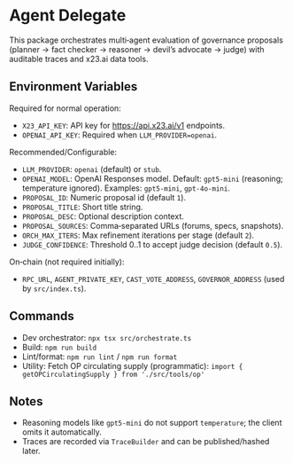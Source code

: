 # Agent Delegate

This package orchestrates multi‑agent evaluation of governance proposals (planner → fact checker → reasoner → devil’s advocate → judge) with auditable traces and x23.ai data tools.

## Environment Variables

Required for normal operation:
- `X23_API_KEY`: API key for https://api.x23.ai/v1 endpoints.
- `OPENAI_API_KEY`: Required when `LLM_PROVIDER=openai`.

Recommended/Configurable:
- `LLM_PROVIDER`: `openai` (default) or `stub`.
- `OPENAI_MODEL`: OpenAI Responses model. Default: `gpt5-mini` (reasoning; temperature ignored). Examples: `gpt5-mini`, `gpt-4o-mini`.
- `PROPOSAL_ID`: Numeric proposal id (default `1`).
- `PROPOSAL_TITLE`: Short title string.
- `PROPOSAL_DESC`: Optional description context.
- `PROPOSAL_SOURCES`: Comma‑separated URLs (forums, specs, snapshots).
- `ORCH_MAX_ITERS`: Max refinement iterations per stage (default `2`).
- `JUDGE_CONFIDENCE`: Threshold 0..1 to accept judge decision (default `0.5`).

On‑chain (not required initially):
- `RPC_URL`, `AGENT_PRIVATE_KEY`, `CAST_VOTE_ADDRESS`, `GOVERNOR_ADDRESS` (used by `src/index.ts`).

## Commands
- Dev orchestrator: `npx tsx src/orchestrate.ts`
- Build: `npm run build`
- Lint/format: `npm run lint` / `npm run format`
 - Utility: Fetch OP circulating supply (programmatic): `import { getOPCirculatingSupply } from './src/tools/op'`

## Notes
- Reasoning models like `gpt5-mini` do not support `temperature`; the client omits it automatically.
- Traces are recorded via `TraceBuilder` and can be published/hashed later.
